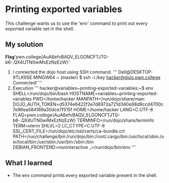 # Printing exported variables
This challenge wants us to use the 'env' command to print out every exported variable set in the shell.
## My solution
**Flag**'pwn.college{AuA6efvBAQV_ELGONCFTJTG-b6-.QX4UTN0wiMxEzNzEzW}'
1. I connected the dojo host using SSH command.
'''
Dell@DESKTOP-9TLK9SE MINGW64 ~ (master)
$ ssh -i./key hacker@dojo.pwn.college
Connected!
'''
2. Execution 
'''
hacker@variables~printing-exported-variables:~$ env
SHELL=/run/dojo/bin/bash
HOSTNAME=variables~printing-exported-variables
PWD=/home/hacker
MANPATH=/run/dojo/share/man:
DOJO_AUTH_TOKEN=d5374e6422f2e7d6972a721d340e98d9ccd4700c7e96ea584169a30dce7f515f
HOME=/home/hacker
LANG=C.UTF-8
FLAG=pwn.college{AuA6efvBAQV_ELGONCFTJTG-b6-.QX4UTN0wiMxEzNzEzW}
TERMINFO=/run/dojo/share/terminfo
TERM=xterm
SHLVL=2
LC_CTYPE=C.UTF-8
SSL_CERT_FILE=/run/dojo/etc/ssl/certs/ca-bundle.crt
PATH=/run/challenge/bin:/run/dojo/bin:/root/.cargo/bin:/usr/local/sbin:/usr/local/bin:/usr/sbin:/usr/bin:/sbin:/bin
DEBIAN_FRONTEND=noninteractive
_=/run/dojo/bin/env
'''

## What I learned 
- The env command prints every exported variable present in the shell.